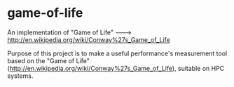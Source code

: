 game-of-life
============

An implementation of "Game of Life" ---> http://en.wikipedia.org/wiki/Conway%27s_Game_of_Life

Purpose of this project is to make a useful performance's measurement tool
based on the "Game of Life" (http://en.wikipedia.org/wiki/Conway%27s_Game_of_Life), suitable on HPC systems.
